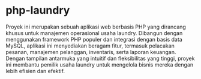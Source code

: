﻿# php-laundry

Proyek ini merupakan sebuah aplikasi web berbasis PHP yang dirancang khusus untuk manajemen operasional usaha laundry. Dibangun dengan menggunakan framework PHP populer dan integrasi dengan basis data MySQL, aplikasi ini menyediakan beragam fitur, termasuk pelacakan pesanan, manajemen pelanggan, inventaris, serta laporan keuangan. Dengan tampilan antarmuka yang intuitif dan fleksibilitas yang tinggi, proyek ini membantu pemilik usaha laundry untuk mengelola bisnis mereka dengan lebih efisien dan efektif.
